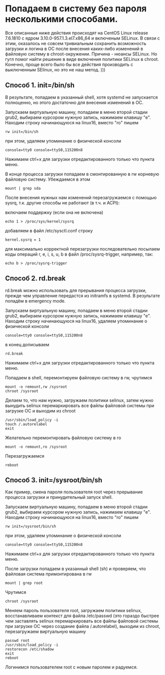 # **Попадаем в систему без пароля несколькими способами.**

Все описанные ниже действия происходят на CentOS Linux release 7.6.1810 с ядром 3.10.0-957.1.3.el7.x86_64 и включеным SELinux. В связи с этим, оказалось не совсем тривиальным сохранить возможность загрузки и логина в ОС после внесения каких-либо изменений в файловую систему в chroot-окружении. Причина - нюансы SELinux. Но гугл помог найти решение в виде включения политики SELinux в chroot. Конечно, проще всего было бы все действия производить с выключенным SElinux, но это не наш метод. )))

## **Способ 1. init=/bin/sh**

В результате, попадаем в указанный shell, хотя systemd не запускается полноценно, но этого достаточно для внесения изменений в ОС.

Запускаем виртуальную машину, попадаем в меню второй стадии grub2, выбираем курсором нужную запись, нажимаем клавишу "e".
Находим строку начинающуюся на linux16, вместо "ro" пишем

    rw init=/bin/sh

при этом, удаляем упоминание о физической консоли

    console=tty0 console=ttyS0,115200n8

Нажимаем ctrl+x для загрузки отредактированного только что пункта меню.

В конце процесса загрузки попадаем в смонтированную в rw корневую файловую систему.
Убеждаемся в этом

    mount | grep sda

После внесения нужных нам изменений перезагружаемся с помощью sysrq, т.к. другие способы не работают (в т.ч. и ACPI):

включаем поддержку (если она не включена)

    echo 1 > /proc/sys/kernel/sysrq

добавляем в файл /etc/sysctl.conf строку

    kernel.sysrq = 1

для максимально корректной перезагрузки последовательно посылаем коды операций r, e, i, s, u, b в файл /proc/sysrq-trigger, например, так:

    echo b > /proc/sysrq-trigger

## **Способ 2. rd.break**

rd.break можно использовать для прерывания процесса загрузки, прежде чем управление передастся из initramfs в systemd. В результате попадём в emergency mode.

Запускаем виртуальную машину, попадаем в меню второй стадии grub2, выбираем курсором нужную запись, нажимаем клавишу "e".
Находим строку начинающуюся на linux16, удаляем упоминание о физической консоли

    console=tty0 console=ttyS0,115200n8

в конец дописываем

    rd.break

Нажимаем ctrl+x для загрузки отредактированного только что пункта меню.

Попадаем в shell, перемонтируем файловую систему в rw, чрутимся

    mount -o remount,rw /sysroot
    chroot /sysroot

Делаем то, что нам нужно, загружаем политики selinux, затем нужно вынудить selinux перемаркировать все файлы файловой системы при загрузке ОС и выходим из chroot

    /usr/sbin/load_policy -i
    touch /.autorelabel
    exit

Желательно перемонтировать файловую систему в ro

    mount -o remount,ro /sysroot

Перезагружаемся

    reboot

## **Способ 3. init=/sysroot/bin/sh**

Как пример, смена пароля пользователя root через прерывание процесса загрузки и принудительный запуск shell.

Запускаем виртуальную машину, попадаем в меню второй стадии grub2, выбираем курсором нужную запись, нажимаем клавишу "e".
Находим строку начинающуюся на linux16, вместо "ro" пишем

    rw init=/sysroot/bin/sh

при этом, удаляем упоминание о физической консоли

    console=tty0 console=ttyS0,115200n8

Нажимаем ctrl+x для загрузки отредактированного только что пункта меню.

После загрузки попадаем в указанный shell (sh) и проверяем, что файловая система примонтирована в rw

    mount | grep root

Чрутимся

    chroot /sysroot

Меняем пароль пользователя root, загружаем политики selinux, восстанавливаем контекст для файла /etc/passwd (это гораздо быстрее чем заставлять selinux перемаркировать все файлы файловой системы при загрузке ОС через создание файла /.autorelabel), выходим из chroot, перезагружаем виртуальную машину

    passwd root
    /usr/sbin/load_policy -i
    restorecon /etc/shadow
    exit
    reboot

Логинимся пользователем root с новым паролем и радуемся.
